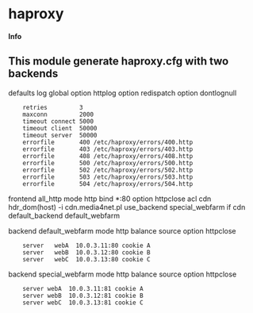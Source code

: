 # haproxy

#### Info
This module generate haproxy.cfg with two backends  
-----

defaults
	log             global
	option          httplog
        option          redispatch
        option          dontlognull
        
        retries         3
        maxconn         2000
        timeout connect 5000
        timeout client  50000
        timeout server  50000
        errorfile       400 /etc/haproxy/errors/400.http
        errorfile       403 /etc/haproxy/errors/403.http
        errorfile       408 /etc/haproxy/errors/408.http
        errorfile       500 /etc/haproxy/errors/500.http
        errorfile       502 /etc/haproxy/errors/502.http
        errorfile       503 /etc/haproxy/errors/503.http
        errorfile       504 /etc/haproxy/errors/504.http

frontend all_http
        mode            http
        bind            *:80
        option          httpclose
        acl cdn hdr_dom(host) -i cdn.media4net.pl
        use_backend special_webfarm if cdn
        default_backend default_webfarm
        
backend default_webfarm
        mode    http
        balance source
        option  httpclose
        
        server   webA  10.0.3.11:80 cookie A
        server   webB  10.0.3.12:80 cookie B
        server   webC  10.0.3.13:80 cookie C

backend special_webfarm
        mode    http
        balance source
        option  httpclose
        
        server webA  10.0.3.11:81 cookie A
        server webB  10.0.3.12:81 cookie B
        server webC  10.0.3.13:81 cookie C


